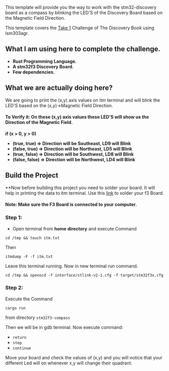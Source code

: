 This template will provide you the way to work with the stm32-discovery board as a compass by blinking the LED'S of the
Discovery Board based on the Magnetic Field Direction.

This template covers the [Take 1](https://docs.rust-embedded.org/discovery/15-led-compass/take-1.html) Challenge of The Discovery Book using lsm303agr. 

## What I am using here to complete the challenge.
- **Rust Programming Language.**
- **A stm32f3 Discovery Board.**
- **Few dependencies.**

## What we are actually doing here?

We are going to print the (x,y) axis values on itm terminal and will blink the LED'S based on the (x,y)->Magnetic Field
Direction.

#### To Verify it: On these (x,y) axis values these LED'S will show us the Direction of the Magnetic Field.

**if (x > 0, y > 0)**

- **(true, true) => Direction will be Southeast, LD9 will Blink**
- **(false, true) => Direction will be Northeast, LD5 will Blink**
- **(true, false) => Direction will be Southwest, LD8 will Blink**
- **(false, false) => Direction will be Northwest, LD4 will Blink**

## Build the Project
**Now before building this project you need to solder your board. It will help in printing the data to itm terminal.
Use this [link](https://docs.rust-embedded.org/discovery/06-hello-world/index.html) to solder your f3 Board.

#### Note: Make sure the F3 Board is connected to your computer.

### Step 1:
- Open terminal from **home directory** and execute Command

`cd /tmp && touch itm.txt`

Then

`itmdump -F -f itm.txt`

Leave this terminal running. Now in new terminal run command.

`cd /tmp && openocd -f interface/stlink-v2-1.cfg -f target/stm32f3x.cfg`

### Step 2:
 Execute the Command 
 
`cargo run` 

from directory `stm32f3-compass`

Then we will be in gdb terminal. Now execute command:

- `return`
- `step`
- `continue`

Move your board and check the values of (x,y) and you will notice that your different Led will on whenever x,y will 
change their quadrant. 
